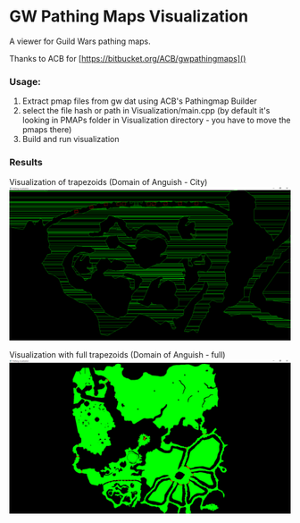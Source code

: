 # GW Pathing Maps Visualization

A viewer for Guild Wars pathing maps.

Thanks to ACB for [https://bitbucket.org/ACB/gwpathingmaps]()

### Usage:

1. Extract pmap files from gw dat using ACB's Pathingmap Builder
2. select the file hash or path in Visualization/main.cpp (by default it's looking in PMAPs folder in Visualization directory - you have to move the pmaps there)
3. Build and run visualization

### Results
Visualization of trapezoids (Domain of Anguish - City)
![DoA-City-Trapezoids](Visualization/example-doa_city_trapezoids.PNG)

Visualization with full trapezoids (Domain of Anguish - full)
![DoA-Full](Visualization/example-doa_full.PNG)